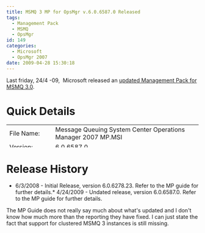 ```yaml
---
title: MSMQ 3 MP for OpsMgr v.6.0.6587.0 Released
tags:
  - Management Pack
  - MSMQ
  - OpsMgr
id: 149
categories:
  - Microsoft
  - OpsMgr 2007
date: 2009-04-28 15:30:18
---
```


Last friday, 24/4 -09,  Microsoft released an [updated Management Pack for MSMQ 3.0](http://www.microsoft.com/downloads/details.aspx?FamilyId=1D2B4398-8BC2-4A43-850C-852EBB0D983B&amp;displaylang=en&displaylang=en "Message Queuing Management Pack for Operations Manager 2007").

# Quick Details

  <table style="height: 60px" cellspacing="0" cellpadding="0" width="469" border="0"><tbody>     <tr>       <td class="quickInfoName">File Name:</td>        <td class="quickInfoValue">Message Queuing System Center Operations Manager 2007 MP.MSI</td>     </tr>      <tr>       <td class="quickInfoName">Version:</td>        <td class="quickInfoValue">6.0.6587.0</td>     </tr>      <tr>       <td class="quickInfoName">Date Published:</td>        <td class="quickInfoValue">4/24/2009</td>     </tr>      <tr>       <td class="quickInfoName">Language:</td>        <td class="quickInfoValue">English</td>     </tr>      <tr>       <td class="quickInfoName">Download Size:</td>        <td class="quickInfoValue">502 KB</td>     </tr>   </tbody></table>  

# Release History

* 6/3/2008 - Initial Release, version 6.0.6278.23\. Refer to the MP guide for further details.*   4/24/2009 - Undated release, version 6.0.6587.0\. Refer to the MP guide for further details.  

The MP Guide does not really say much about what's updated and I don't know how much more than the reporting they have fixed. I can just state the fact that support for clustered MSMQ 3 instances is still missing.